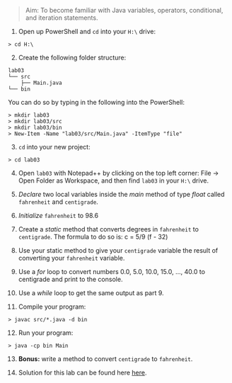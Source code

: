> Aim: To become familiar with Java variables, operators, conditional, and iteration statements.

1. Open up PowerShell and `cd` into your `H:\` drive:
```
> cd H:\
```
2. Create the following folder structure:
```
lab03
└── src
    ├── Main.java
└── bin
```
You can do so by typing in the following into the PowerShell:
```
> mkdir lab03
> mkdir lab03/src
> mkdir lab03/bin
> New-Item -Name "lab03/src/Main.java" -ItemType "file"
```

3. `cd` into your new project:
```
> cd lab03
```
4. Open `lab03` with Notepad++ by clicking on the top left corner: File -> Open Folder as Workspace, and then find `lab03` in your `H:\` drive.  

5. *Declare* two local variables inside the *main* method of type *float* called `fahrenheit` and `centigrade`.

6. *Initialize* `fahrenheit` to 98.6

7. Create a *static* method that converts degrees in `fahrenheit` to `centigrade`. The formula to do so is:
    c = 5/9 (f - 32)

8. Use your static method to give your `centigrade` variable the result of converting your `fahrenheit` variable.

9. Use a *for* loop to convert numbers 0.0, 5.0, 10.0, 15.0, ..., 40.0 to centigrade and print to the console.

10. Use a *while* loop to get the same output as part 9.

11. Compile your program:
```
> javac src/*.java -d bin
```

12. Run your program:
```
> java -cp bin Main
```

13. **Bonus:** write a method to convert `centigrade` to `fahrenheit`.

14. Solution for this lab can be found here <a href="/Misc/Solutions/Main03.java" target="_blank">here</a>.